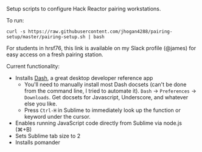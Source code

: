 Setup scripts to configure Hack Reactor pairing workstations.

To run:  

`curl -s https://raw.githubusercontent.com/jhogan4288/pairing-setup/master/pairing-setup.sh | bash`

For students in hrsf76, this link is available on my Slack profile (@james) for easy access on a fresh pairing station.

Current functionality:
* Installs [Dash](https://kapeli.com/dash), a great desktop developer reference app
  * You'll need to manually install most Dash docsets (can't be done from the command line, I tried to automate it).  `Dash` -> `Preferences` -> `Downloads`.  Get docsets for Javascript, Underscore, and whatever else you like.
  * Press `Ctrl-H` in Sublime to immediately look up the function or keyword under the cursor.
* Enables running JavaScript code directly from Sublime via node.js (&#8984;+B)
* Sets Sublime tab size to 2
* Installs pomander
